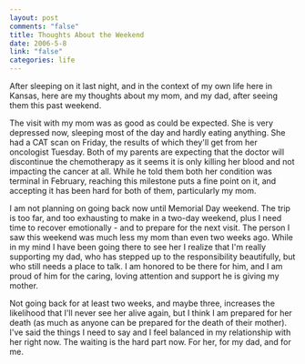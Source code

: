 ```yaml
--- 
layout: post
comments: "false"
title: Thoughts About the Weekend
date: 2006-5-8
link: "false"
categories: life
---
```

After sleeping on it last night, and in the context of my own life here in Kansas, here are my thoughts about my mom, and my dad, after seeing them this past weekend.

The visit with my mom was as good as could be expected. She is very depressed now, sleeping most of the day and hardly eating anything. She had a CAT scan on Friday, the results of which they'll get from her oncologist Tuesday. Both of my parents are expecting that the doctor will discontinue the chemotherapy as it seems it is only killing her blood and not impacting the cancer at all. While he told them both her condition was terminal in February, reaching this milestone puts a fine point on it, and accepting it has been hard for both of them, particularly my mom.

I am not planning on going back now until Memorial Day weekend. The trip is too far, and too exhausting to make in a two-day weekend, plus I need time to recover emotionally - and to prepare for the next visit. The person I saw this weekend was much less my mom than even two weeks ago. While in my mind I have been going there to see her I realize that I'm really supporting my dad, who has stepped up to the responsibility beautifully, but who still needs a place to talk. I am honored to be there for him, and I am proud of him for the caring, loving attention and support he is giving my mother.

Not going back for at least two weeks, and maybe three, increases the likelihood that I'll never see her alive again, but I think I am prepared for her death (as much as anyone can be prepared for the death of their mother). I've said the things I need to say and I feel balanced in my relationship with her right now. The waiting is the hard part now. For her, for my dad, and for me.
